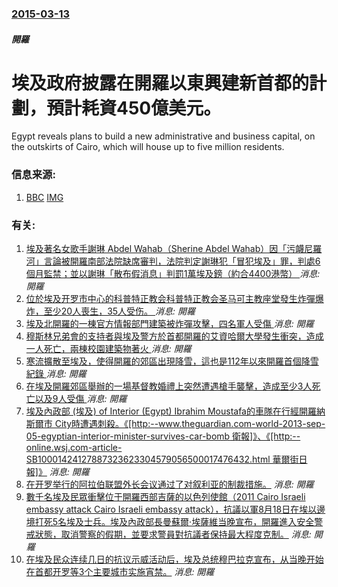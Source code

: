 ### [2015-03-13](/news/2015/03/13/index.md)

##### 開羅
# 埃及政府披露在開羅以東興建新首都的計劃，預計耗資450億美元。 

Egypt reveals plans to build a new administrative and business capital, on the outskirts of Cairo, which will house up to five million residents.


### 信息来源:

1. [BBC](http://www.bbc.co.uk/news/business-31874886) [IMG](https://ichef.bbci.co.uk/news/1024/media/images/81639000/jpg/_81639588_81639583.jpg)

### 有关:

1. [ 埃及著名女歌手謝琳 Abdel Wahab（Sherine Abdel Wahab）因「污衊尼羅河」言論被開羅南部法院缺席審判，法院判定謝琳犯「冒犯埃及」罪，判處6個月監禁；並以謝琳「散布假消息」判罰1萬埃及鎊（約合4400港幣） ](/zh/news/2018/02/27/埃及著名女歌手謝琳-Abdel-Wahab-Sherine-Abdel-Wahab-因-污衊尼羅河-言論被開羅南部法院.md) _消息: 開羅_
2. [位於埃及开罗市中心的科普特正教会科普特正教会圣马可主教座堂發生炸彈爆炸，至少20人喪生，35人受伤。 ](/zh/news/2016/12/11/位於埃及开罗市中心的科普特正教会科普特正教会圣马可主教座堂發生炸彈爆炸-至少20人喪生-35人受伤.md) _消息: 開羅_
3. [ 埃及北開羅的一棟官方情報部門建築被炸彈攻擊，四名軍人受傷 ](/zh/news/2013/12/29/埃及北開羅的一棟官方情報部門建築被炸彈攻擊-四名軍人受傷.md) _消息: 開羅_
4. [ 穆斯林兄弟會的支持者與埃及警方於首都開羅的艾資哈爾大學發生衝突，造成一人死亡，兩棟校園建築物著火 ](/zh/news/2013/12/28/穆斯林兄弟會的支持者與埃及警方於首都開羅的艾資哈爾大學發生衝突-造成一人死亡-兩棟校園建築物著火.md) _消息: 開羅_
5. [ 寒流擴散至埃及，使得開羅的郊區出現降雪，這也是112年以來開羅首個降雪紀錄 ](/zh/news/2013/12/13/寒流擴散至埃及-使得開羅的郊區出現降雪-這也是112年以來開羅首個降雪紀錄.md) _消息: 開羅_
6. [ 在埃及開羅郊區舉辦的一場基督教婚禮上突然遭遇槍手襲擊，造成至少3人死亡以及9人受傷 ](/zh/news/2013/10/20/在埃及開羅郊區舉辦的一場基督教婚禮上突然遭遇槍手襲擊-造成至少3人死亡以及9人受傷.md) _消息: 開羅_
7. [ 埃及內政部 (埃及) of Interior (Egypt) Ibrahim Moustafa的車隊在行經開羅納斯爾市 City時遭遇刺殺。《[http:--www.theguardian.com-world-2013-sep-05-egyptian-interior-minister-survives-car-bomb 衛報]》、《[http:--online.wsj.com-article-SB10001424127887323623304579056500017476432.html 華爾街日報]》](/zh/news/2013/09/5/埃及內政部-埃及-of-Interior-Egypt-Ibrahim-Moustafa的車隊在行經開羅納斯爾市.md) _消息: 開羅_
8. [ 在开罗举行的阿拉伯联盟外长会议通过了对叙利亚的制裁措施。](/zh/news/2011/11/27/在开罗举行的阿拉伯联盟外长会议通过了对叙利亚的制裁措施.md) _消息: 開羅_
9. [數千名埃及民眾衝擊位于開羅西部吉薩的以色列使館（2011 Cairo Israeli embassy attack Cairo Israeli embassy attack），抗議以軍8月18日在埃以邊境打死5名埃及士兵。埃及內政部長曼蘇爾‧埃薩維当晚宣布，開羅進入安全警戒狀態，取消警察的假期，並要求警員對抗議者保持最大程度克制。](/zh/news/2011/09/9/數千名埃及民眾衝擊位于開羅西部吉薩的以色列使館-2011-Cairo-Israeli-embassy-attack-Ca.md) _消息: 開羅_
10. [在埃及民众连续几日的抗议示威活动后，埃及总统穆巴拉克宣布，从当晚开始在首都开罗等3个主要城市实施宵禁。](/zh/news/2011/01/28/在埃及民众连续几日的抗议示威活动后-埃及总统穆巴拉克宣布-从当晚开始在首都开罗等3个主要城市实施宵禁.md) _消息: 開羅_
